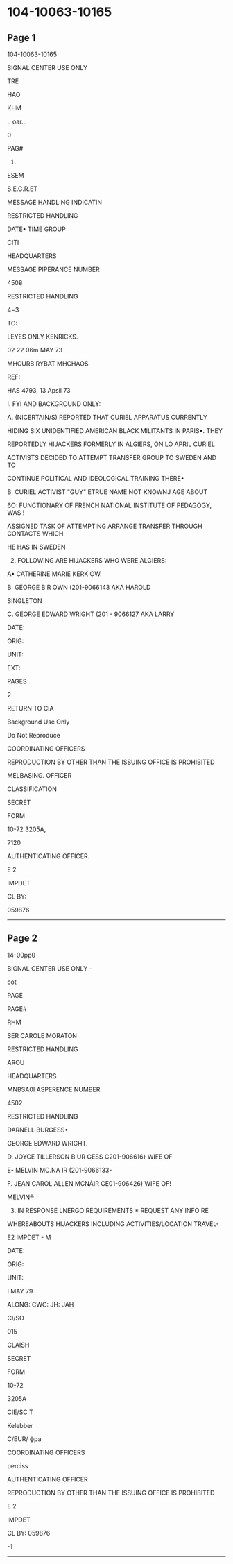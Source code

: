 # 104-10063-10165

## Page 1

104-10063-10165

SIGNAL CENTER USE ONLY

TRE

HAO

KHM

.. oar...

0

PAG#

1.

ESEM

S.E.C.R.ET

MESSAGE HANDLING INDICATIN

RESTRICTED HANDLING

DATE• TIME GROUP

CITI

HEADQUARTERS

MESSAGE PIPERANCE NUMBER

450₴

RESTRICTED HANDLING

4=3

TO:

LEYES ONLY KENRICKS.

02 22 06m MAY 73

MHCURB RYBAT MHCHAOS

REF:

HAS 4793, 13 Apsil 73

I. FYI AND BACKGROUND ONLY:

A. (NICERTAIN/S) REPORTED THAT CURIEL APPARATUS CURRENTLY

HIDING SIX UNIDENTIFIED AMERICAN BLACK MILITANTS IN PARIS•. THEY

REPORTEDLY HIJACKERS FORMERLY IN ALGIERS, ON LO APRIL CURIEL

ACTIVISTS DECIDED TO ATTEMPT TRANSFER GROUP TO SWEDEN AND TO

CONTINUE POLITICAL AND IDEOLOGICAL TRAINING THERE•

B. CURIEL ACTIVIST "GUY" ETRUE NAME NOT KNOWNJ AGE ABOUT

6O: FUNCTIONARY OF FRENCH NATIONAL INSTITUTE OF PEDAGOGY, WAS !

ASSIGNED TASK OF ATTEMPTING ARRANGE TRANSFER THROUGH CONTACTS WHICH

HE HAS IN SWEDEN

2. FOLLOWING ARE HIJACKERS WHO WERE ALGIERS:

A• CATHERINE MARIE KERK OW.

B: GEORGE B R OWN (201-9066143 AKA HAROLD

SINGLETON

C. GEORGE EDWARD WRIGHT (201 - 9066127 AKA LARRY

DATE:

ORIG:

UNIT:

EXT:

PAGES

2

RETURN TO CIA

Background Use Only

Do Not Reproduce

COORDINATING OFFICERS

REPRODUCTION BY OTHER THAN THE ISSUING OFFICE IS PROHIBITED

MELBASING. OFFICER

CLASSIFICATION

SECRET

FORM

10-72 3205A,

7120

AUTHENTICATING OFFICER.

E 2

IMPDET

CL BY:

059876

---

## Page 2

14-00pp0

BIGNAL CENTER USE ONLY -

cot

PAGE

PAGE#

RHM

SER CAROLE MORATON

RESTRICTED HANDLING

AROU

HEADQUARTERS

MNBSA0I ASPERENCE NUMBER

4502

RESTRICTED HANDLING

DARNELL BURGESS•

GEORGE EDWARD WRIGHT.

D. JOYCE TILLERSON B UR GESS C201-906616} WIFE OF

E- MELVIN MC.NA IR (201-9066133-

F. JEAN CAROL ALLEN MCNÀIR CE01-906426) WIFE OF!

MELVIN®

3. IN RESPONSE LNERGO REQUIREMENTS * REQUEST ANY INFO RE

WHEREABOUTS HIJACKERS INCLUDING ACTIVITIES/LOCATION TRAVEL-

E2 IMPDET - M

DATE:

ORIG:

UNIT:

I MAY 79

ALONG: CWC: JH: JAH

CI/SO

015

CLAISH

SECRET

FORM

10-72

3205A

CIE/SC T

Kelebber

C/EUR/ фра

COORDINATING OFFICERS

perciss

AUTHENTICATING OFFICER

REPRODUCTION BY OTHER THAN THE ISSUING OFFICE IS PROHIBITED

E 2

IMPDET

CL BY: 059876

-1

---

